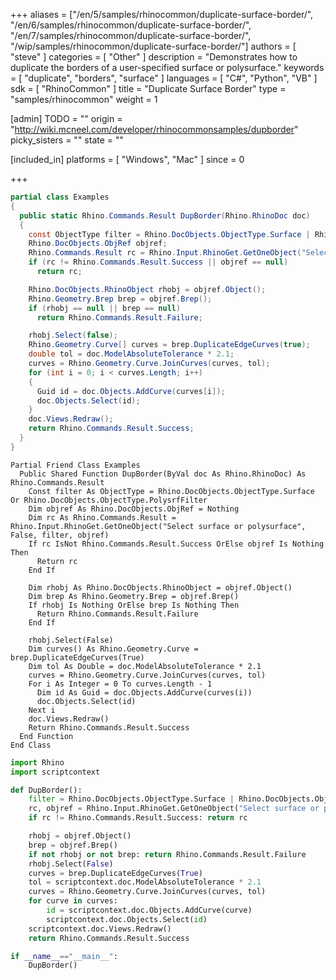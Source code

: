 +++
aliases = ["/en/5/samples/rhinocommon/duplicate-surface-border/", "/en/6/samples/rhinocommon/duplicate-surface-border/", "/en/7/samples/rhinocommon/duplicate-surface-border/", "/wip/samples/rhinocommon/duplicate-surface-border/"]
authors = [ "steve" ]
categories = [ "Other" ]
description = "Demonstrates how to duplicate the borders of a user-specified surface or polysurface."
keywords = [ "duplicate", "borders", "surface" ]
languages = [ "C#", "Python", "VB" ]
sdk = [ "RhinoCommon" ]
title = "Duplicate Surface Border"
type = "samples/rhinocommon"
weight = 1

[admin]
TODO = ""
origin = "http://wiki.mcneel.com/developer/rhinocommonsamples/dupborder"
picky_sisters = ""
state = ""

[included_in]
platforms = [ "Windows", "Mac" ]
since = 0

+++

<div class="codetab-content" id="cs">

```cs
partial class Examples
{
  public static Rhino.Commands.Result DupBorder(Rhino.RhinoDoc doc)
  {
    const ObjectType filter = Rhino.DocObjects.ObjectType.Surface | Rhino.DocObjects.ObjectType.PolysrfFilter;
    Rhino.DocObjects.ObjRef objref;
    Rhino.Commands.Result rc = Rhino.Input.RhinoGet.GetOneObject("Select surface or polysurface", false, filter, out objref);
    if (rc != Rhino.Commands.Result.Success || objref == null)
      return rc;

    Rhino.DocObjects.RhinoObject rhobj = objref.Object();
    Rhino.Geometry.Brep brep = objref.Brep();
    if (rhobj == null || brep == null)
      return Rhino.Commands.Result.Failure;

    rhobj.Select(false);
    Rhino.Geometry.Curve[] curves = brep.DuplicateEdgeCurves(true);
    double tol = doc.ModelAbsoluteTolerance * 2.1;
    curves = Rhino.Geometry.Curve.JoinCurves(curves, tol);
    for (int i = 0; i < curves.Length; i++)
    {
      Guid id = doc.Objects.AddCurve(curves[i]);
      doc.Objects.Select(id);
    }
    doc.Views.Redraw();
    return Rhino.Commands.Result.Success;
  }
}
```

</div>


<div class="codetab-content" id="vb">

```vbnet
Partial Friend Class Examples
  Public Shared Function DupBorder(ByVal doc As Rhino.RhinoDoc) As Rhino.Commands.Result
	Const filter As ObjectType = Rhino.DocObjects.ObjectType.Surface Or Rhino.DocObjects.ObjectType.PolysrfFilter
	Dim objref As Rhino.DocObjects.ObjRef = Nothing
	Dim rc As Rhino.Commands.Result = Rhino.Input.RhinoGet.GetOneObject("Select surface or polysurface", False, filter, objref)
	If rc IsNot Rhino.Commands.Result.Success OrElse objref Is Nothing Then
	  Return rc
	End If

	Dim rhobj As Rhino.DocObjects.RhinoObject = objref.Object()
	Dim brep As Rhino.Geometry.Brep = objref.Brep()
	If rhobj Is Nothing OrElse brep Is Nothing Then
	  Return Rhino.Commands.Result.Failure
	End If

	rhobj.Select(False)
	Dim curves() As Rhino.Geometry.Curve = brep.DuplicateEdgeCurves(True)
	Dim tol As Double = doc.ModelAbsoluteTolerance * 2.1
	curves = Rhino.Geometry.Curve.JoinCurves(curves, tol)
	For i As Integer = 0 To curves.Length - 1
	  Dim id As Guid = doc.Objects.AddCurve(curves(i))
	  doc.Objects.Select(id)
	Next i
	doc.Views.Redraw()
	Return Rhino.Commands.Result.Success
  End Function
End Class
```

</div>


<div class="codetab-content" id="py">

```python
import Rhino
import scriptcontext

def DupBorder():
    filter = Rhino.DocObjects.ObjectType.Surface | Rhino.DocObjects.ObjectType.PolysrfFilter
    rc, objref = Rhino.Input.RhinoGet.GetOneObject("Select surface or polysurface", False, filter)
    if rc != Rhino.Commands.Result.Success: return rc

    rhobj = objref.Object()
    brep = objref.Brep()
    if not rhobj or not brep: return Rhino.Commands.Result.Failure
    rhobj.Select(False)
    curves = brep.DuplicateEdgeCurves(True)
    tol = scriptcontext.doc.ModelAbsoluteTolerance * 2.1
    curves = Rhino.Geometry.Curve.JoinCurves(curves, tol)
    for curve in curves:
        id = scriptcontext.doc.Objects.AddCurve(curve)
        scriptcontext.doc.Objects.Select(id)
    scriptcontext.doc.Views.Redraw()
    return Rhino.Commands.Result.Success

if __name__=="__main__":
    DupBorder()
```

</div>
